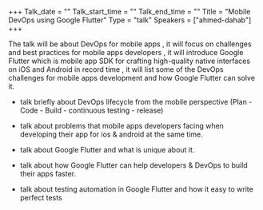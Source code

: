 +++
Talk_date = ""
Talk_start_time = ""
Talk_end_time = ""
Title = "Mobile DevOps using Google Flutter"
Type = "talk"
Speakers = ["ahmed-dahab"]
+++

The talk will be about DevOps for mobile apps , it will focus on challenges and best practices for mobile apps developers , it will introduce Google Flutter which is mobile app SDK for crafting high-quality native interfaces on iOS and Android in record time , it will list some of the DevOps challenges for mobile  apps development and how Google Flutter can solve it.

-  talk briefly about DevOps lifecycle from the mobile perspective (Plan - Code - Build - continuous testing - release)

-  talk about problems that mobile apps developers facing when developing their app for ios & android at the same time.

-  talk about Google Flutter and what is unique about it.

-  talk about how Google Flutter can help developers  & DevOps to build their apps faster.

-  talk about testing automation in Google Flutter and how it easy to write perfect tests
